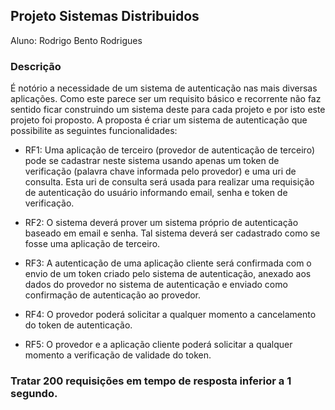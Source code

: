 ## Projeto Sistemas Distribuidos

Aluno: Rodrigo Bento Rodrigues

### Descrição

 É notório a necessidade de um sistema de autenticação nas mais diversas aplicações. Como este parece ser um requisito básico e recorrente não faz sentido ficar construindo um sistema deste para cada projeto e por isto este projeto foi proposto. A proposta é criar um sistema de autenticação que possibilite as seguintes funcionalidades:

- RF1: Uma aplicação de terceiro (provedor de autenticação de terceiro) pode se cadastrar neste sistema usando apenas um token de verificação (palavra chave informada pelo provedor) e uma uri de consulta. Esta uri de consulta será usada para realizar uma requisição de autenticação do usuário informando email, senha e token de verificação. 

- RF2: O sistema deverá prover um sistema próprio de autenticação baseado em email e senha. Tal sistema deverá ser cadastrado como se fosse uma aplicação de terceiro.

- RF3: A autenticação de uma aplicação cliente será confirmada com o envio de um token criado pelo sistema de autenticação, anexado aos dados do provedor no sistema de autenticação e enviado como confirmação de autenticação ao provedor.

- RF4: O provedor poderá solicitar a qualquer momento a cancelamento do token de autenticação.

- RF5: O provedor e a aplicação cliente poderá solicitar a qualquer momento a verificação de validade do token.

### Tratar 200 requisições em tempo de resposta inferior a 1 segundo.

  
